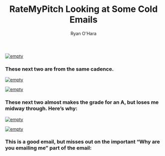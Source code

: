 ﻿---
layout: blog
title: RateMyPitch Looking at Some Cold Emails
description: With the holiday season in full swing, I decided to go through some cold emails and post them on LinkedIn. If you are looking for the best cold email template, or trying to figure out how to get more responses on cold email, watch these videos (you’ll like want to full screen these)
coverImage: img/fireplace.jpg
publishDate: Dec 22, 2017

author: Ryan O'Hara
authorProfile: Ryan O'Hara has been an early employee at several startups helping them with marketing and prospecting tactics, including Dyn who was acquired by Oracle for $600+ million in 2016. He's had prospecting campaigns featured in Fortune, Mashable, and TheNextWeb. Ryan specializes in branding, business development, prospecting, and coaching people on how to make good digital first impressions. He also mentors two accelerators, The Iron Yard and The Alpha Loft, and hosts The Prospecting Podcast.
authorImage: img/Ryan-OHara-Headshot.png
---

[![empty](/img/fire-place-one.png)](//play.vidyard.com/qsJgRmXWomZue76K9vw1qs.html?v=3.1.1)

### These next two are from the same cadence.

[![empty](/img/fire-place-two.png)](//play.vidyard.com/jhX3TVLtRMiZ5KU2guyvDY.html?v=3.1.1)

[![empty](/img/fire-place-three.png)](//play.vidyard.com/3DChbjANrMZXCYfS6RvEWA.html?v=3.1.1)

### These next two almost makes the grade for an A, but loses me midway through. Here’s why:

[![empty](/img/fire-place-four.png)](//play.vidyard.com/svWGqxp7wWw5TLzkoj8GiX.html?v=3.1.1)

[![empty](/img/fire-place-five.png)](//play.vidyard.com/zeJ25VgYVW7mSRChxfet9X.html?v=3.1.1)

### This is a good email, but misses out on the important “Why are you emailing me” part of the email: